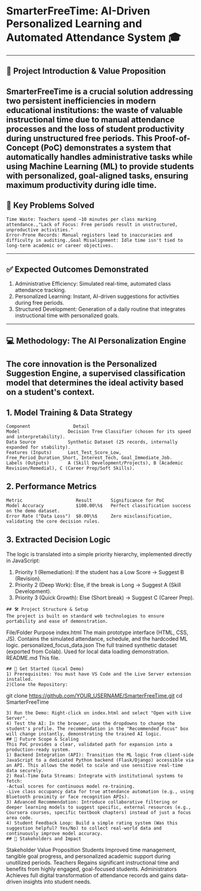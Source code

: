 # SmarterFreeTime: AI-Driven Personalized Learning and Automated Attendance System 🎓
---
## 🌟 Project Introduction & Value Proposition
SmarterFreeTime is a crucial solution addressing two persistent inefficiencies in modern educational institutions: the waste of valuable instructional time due to manual attendance processes and the loss of student productivity during unstructured free periods.
This Proof-of-Concept (PoC) demonstrates a system that automatically handles administrative tasks while using Machine Learning (ML) to provide students with personalized, goal-aligned tasks, ensuring maximum productivity during idle time.
---
## 🎯 Key Problems Solved

```Administrative Problem,Student Problem
Time Waste: Teachers spend ∼10 minutes per class marking attendance.,"Lack of Focus: Free periods result in unstructured, unproductive activities."
Error-Prone Records: Manual registers lead to inaccuracies and difficulty in auditing.,Goal Misalignment: Idle time isn't tied to long-term academic or career objectives.
```
---
## ✅ Expected Outcomes Demonstrated
1) Administrative Efficiency: Simulated real-time, automated class attendance tracking.
2) Personalized Learning: Instant, AI-driven suggestions for activities during free periods.
3) Structured Development: Generation of a daily routine that integrates instructional time with personalized goals.
---
## 💻 Methodology: The AI Personalization Engine
The core innovation is the Personalized Suggestion Engine, a supervised classification model that determines the ideal activity based on a student's context.
---
## 1. Model Training & Data Strategy
```
Component	             Detail
Model                  Decision Tree Classifier (chosen for its speed and interpretability).
Data Source            Synthetic Dataset (25 records, internally expanded for stability).
Features (Inputs)      Last_Test_Score_Low, Free_Period_Duration_Short, Interest_Tech, Goal_Immediate_Job.
Labels (Outputs)       A (Skill Development/Projects), B (Academic Revision/Remedial), C (Career Prep/Soft Skills).
```
## 2. Performance Metrics   
```
Metric                    Result   	   Significance for PoC
Model Accuracy            $100.00\%$   Perfect classification success on the demo dataset.
Error Rate ("Data Loss")  $0.00\%$     Zero misclassification, validating the core decision rules.
```
## 3. Extracted Decision Logic
The logic is translated into a simple priority hierarchy, implemented directly in JavaScript:
1) Priority 1 (Remediation): If the student has a Low Score $\rightarrow$ Suggest B (Revision).
2) Priority 2 (Deep Work): Else, if the break is Long $\rightarrow$ Suggest A (Skill Development).
3) Priority 3 (Quick Growth): Else (Short break) $\rightarrow$ Suggest C (Career Prep).
```
## 🛠️ Project Structure & Setup
The project is built on standard web technologies to ensure portability and ease of demonstration.
```
File/Folder                  Purpose
index.html                   The main prototype interface (HTML, CSS, JS). Contains the simulated attendance, schedule, and the hardcoded ML logic.
personalized_focus_data.json The full trained synthetic dataset (exported from Colab). Used for local data loading demonstration.
README.md                    This file.
```
## 🚀 Get Started (Local Demo)
1) Prerequisites: You must have VS Code and the Live Server extension installed.
2)Clone the Repository:
```
git clone https://github.com/YOUR_USERNAME/SmarterFreeTime.git
cd SmarterFreeTime
```
3) Run the Demo: Right-click on index.html and select "Open with Live Server".
4) Test the AI: In the browser, use the dropdowns to change the student's profile. The recommendation in the "Recommended Focus" box will change instantly, demonstrating the trained AI logic.
## 🔮 Future Scope & Scaling
This PoC provides a clear, validated path for expansion into a production-ready system.
1) Backend Integration (API): Transition the ML logic from client-side JavaScript to a dedicated Python backend (Flask/Django) accessible via an API. This allows the model to scale and use sensitive real-time data securely.
2) Real-Time Data Streams: Integrate with institutional systems to fetch:
-Actual scores for continuous model re-training.
-Live class occupancy data for true attendance automation (e.g., using Bluetooth proximity or face recognition APIs).
3) Advanced Recommendation: Introduce collaborative filtering or deeper learning models to suggest specific, external resources (e.g., Coursera courses, specific textbook chapters) instead of just a focus area code.
4) Student Feedback Loop: Build a simple rating system (Was this suggestion helpful? Yes/No) to collect real-world data and continuously improve model accuracy.
## 🤝 Stakeholders and Impact
```
Stakeholder   	Value Proposition
Students	      Improved time management, tangible goal progress, and personalized academic support during unutilized periods.
Teachers	      Regains significant instructional time and benefits from highly engaged, goal-focused students.
Administrators	Achieves full digital transformation of attendance records and gains data-driven insights into student needs.
```
